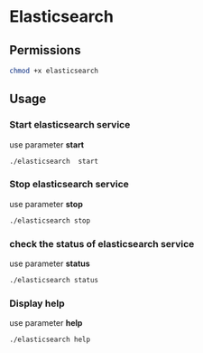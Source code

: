# Elasticsearch

## Permissions

```bash
chmod +x elasticsearch
```

## Usage

### Start elasticsearch service
use parameter **start**

```bash
./elasticsearch  start
```

### Stop elasticsearch service
use parameter **stop**

```bash
./elasticsearch stop
```

### check the status of elasticsearch service
use parameter **status**

```bash
./elasticsearch status
```

### Display help
use parameter **help**

```bash
./elasticsearch help
```
